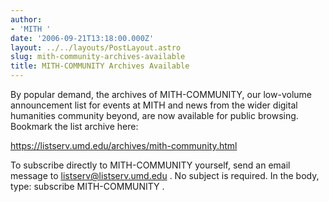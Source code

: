 ```yaml
---
author:
- 'MITH '
date: '2006-09-21T13:18:00.000Z'
layout: ../../layouts/PostLayout.astro
slug: mith-community-archives-available
title: MITH-COMMUNITY Archives Available
---
```


By popular demand, the archives of MITH-COMMUNITY, our low-volume announcement list for events at MITH and news from the wider digital humanities community beyond, are now available for public browsing. Bookmark the list archive here:

<https://listserv.umd.edu/archives/mith-community.html>

To subscribe directly to MITH-COMMUNITY yourself, send an email message to listserv@listserv.umd.edu . No subject is required. In the body, type: subscribe MITH-COMMUNITY .